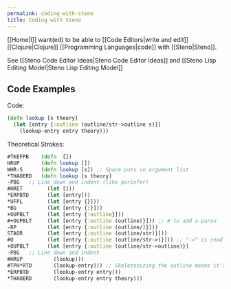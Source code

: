 ```yaml
---
permalink: coding-with-steno
title: Coding with Steno
---
```

[[Home|I]] want(ed) to be able to [[Code Editors|write and edit]] [[Clojure|Clojure]] [[Programming Languages|code]] with [[Steno|Steno]].

See [[Steno Code Editor Ideas|Steno Code Editor Ideas]] and [[Steno Lisp Editing Model|Steno Lisp Editing Model]]

## Code Examples

Code:
```clojure
(defn lookup [s theory]
  (let [entry {:outline (outline/str->outline s)}]
    (lookup-entry entry theory)))
```

Theoretical Strokes:
```clojure
#TKEFPB    (defn  [])
HRUP       (defn lookup [])
WHR-S      (defn lookup [s]) ;; Space puts in argument list
*THAOERD   (defn lookup [s theory]
-PBG   ;; Line down and indent (like parinfer)
#HRET        (let []))
*ERPBTD      (let [entry]))
*UFPL        (let [entry {}]))
*BG          (let [entry {:}]))
+OUPBLT      (let [entry {:outline}]))
#+OUPBLT     (let [entry {:outline (outline)}])) ;; # to add a paren
-RP          (let [entry {:outline (outline/)}]))
STAOR        (let [entry {:outline (outline/str)}]))
#O           (let [entry {:outline (outline/str->)}])) ;; "->" is read as "to", `O` is my "to" outline
+OUPBLT      (let [entry {:outline (outline/str->outline)}]
-PBG   ;; Line down and indent
#HRUP          (lookup)))
#TPH*RTD       (lookup-entry))) ;; Skeletonizing the outline means it's part of the next word? Probably doesn't work. Otherwise, you just need a `{^-^}` stroke.
*ERPBTD        (lookup-entry entry)))
*THAOERD       (lookup-entry entry theory)))
```

